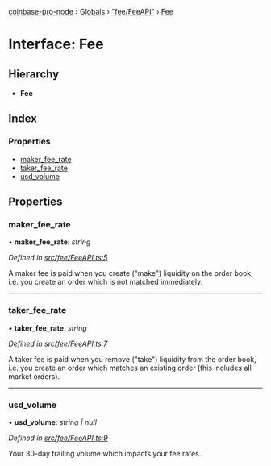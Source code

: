[coinbase-pro-node](../README.md) › [Globals](../globals.md) › ["fee/FeeAPI"](../modules/_fee_feeapi_.md) › [Fee](_fee_feeapi_.fee.md)

# Interface: Fee

## Hierarchy

- **Fee**

## Index

### Properties

- [maker_fee_rate](_fee_feeapi_.fee.md#maker_fee_rate)
- [taker_fee_rate](_fee_feeapi_.fee.md#taker_fee_rate)
- [usd_volume](_fee_feeapi_.fee.md#usd_volume)

## Properties

### maker_fee_rate

• **maker_fee_rate**: _string_

_Defined in [src/fee/FeeAPI.ts:5](https://github.com/bennyn/coinbase-pro-node/blob/1656a9e/src/fee/FeeAPI.ts#L5)_

A maker fee is paid when you create ("make") liquidity on the order book, i.e. you create an order which is not matched immediately.

---

### taker_fee_rate

• **taker_fee_rate**: _string_

_Defined in [src/fee/FeeAPI.ts:7](https://github.com/bennyn/coinbase-pro-node/blob/1656a9e/src/fee/FeeAPI.ts#L7)_

A taker fee is paid when you remove ("take") liquidity from the order book, i.e. you create an order which matches an existing order (this includes all market orders).

---

### usd_volume

• **usd_volume**: _string | null_

_Defined in [src/fee/FeeAPI.ts:9](https://github.com/bennyn/coinbase-pro-node/blob/1656a9e/src/fee/FeeAPI.ts#L9)_

Your 30-day trailing volume which impacts your fee rates.
